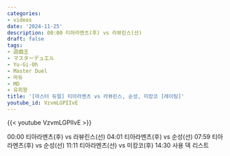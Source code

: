 ```yaml
---
categories:
- videos
date: '2024-11-25'
description: 00:00 티아라멘츠(후) vs 라뷰린스(선)
draft: false
tags:
- 遊戯王
- マスターデュエル
- Yu-Gi-Oh
- Master Duel
- 마듀
- MD
- 유희왕
title: '[마스터 듀얼] 티아라멘츠 vs 라뷰린스, 순성, 미캉코 [레이팅]'
youtube_id: VzvmLGPIIvE
---
```



{{< youtube VzvmLGPIIvE >}}

00:00 티아라멘츠(후) vs 라뷰린스(선)
04:01 티아라멘츠(후) vs 순성(선)
07:59 티아라멘츠(후) vs 순성(선)
11:11 티아라멘츠(선) vs 미캉코(후)
14:30 사용 덱 리스트